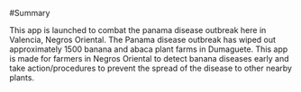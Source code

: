#Summary

This app is launched to combat the panama disease outbreak here in Valencia, Negros Oriental.
The Panama disease outbreak has wiped out approximately 1500 banana and abaca plant farms in Dumaguete.
This app is made for farmers in Negros Oriental to detect banana diseases early
and take action/procedures to prevent the spread of the disease to other nearby plants.
